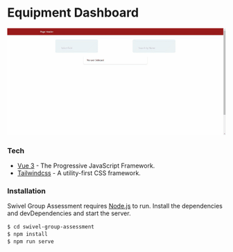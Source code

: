 # Equipment Dashboard

![N|Solid](https://raw.githubusercontent.com/sen2ran/swivel-group-assessment/main/Screenshot.gif)

### Tech

- [Vue 3] - The Progressive JavaScript Framework.
- [Tailwindcss] - A utility-first CSS framework.

### Installation

Swivel Group Assessment requires [Node.js](https://nodejs.org/) to run.
Install the dependencies and devDependencies and start the server.

```sh
$ cd swivel-group-assessment
$ npm install
$ npm run serve
```

[vue 3]: https://v3.vuejs.org/
[tailwindcss]: https://tailwindcss.com/
